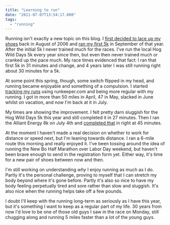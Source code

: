 ```yaml
---
title: "Learning to run"
date: "2011-07-07T13:54:17.000"
tags: 
  - "running"
---
```


Running isn't exactly a new topic on this blog. I [first decided to lace up my shoes](http://chrishubbs.com/2006/08/21/running/) back in August of 2006 and [ran my first 5k](http://chrishubbs.com/2006/09/18/this-n-that-3/) in September of that year. After the initial 5k I never trained much for the races. I've run the local Hog Wild Days 5k every year since then, but even then never trained much or cranked up the pace much. My race times evidenced that fact: I ran that first 5k in 31 minutes and change, and 4 years later I was still running right about 30 minutes for a 5k.

At some point this spring, though, some switch flipped in my head, and running became enjoyable and something of a compulsion. I started [tracking my runs](http://runkeeper.com/user/cjhubbs/) using runkeeper.com and being more regular with my running. I got in more than 50 miles in April, 47 in May, slacked in June whilst on vacation, and now I'm back at it in July.

My times are showing the improvement. I felt pretty darn sluggish for the Hog Wild Days 5k this year and still completed it in 27 minutes. Then I ran the Alliant Energy 8k on July 4th and [completed that](http://www.fifthseasonrace.com/content/results/2011-8k.htm) in right at 45 minutes.

At the moment I haven't made a real decision on whether to work for distance or speed next, but I'm leaning towards distance. I ran a 6-mile route this morning and really enjoyed it. I've been tossing around the idea of running the New Bo Half Marathon over Labor Day weekend, but haven't been brave enough to send in the registration form yet. Either way, it's time for a new pair of shoes between now and then.

I'm still working on understanding _why_ I enjoy running as much as I do. Partly it's the personal challenge, proving to myself that I can stretch my body beyond where it's gone before. Partly it's also so nice to have my body feeling perpetually tired and sore rather than slow and sluggish. It's also nice when the running helps take off a few pounds.

I doubt I'll keep with the running long-term as seriously as I have this year, but it's something I want to keep as a regular part of my life. 30 years from now I'd love to be one of those old guys I saw in the race on Monday, still chugging along and running 5 miles faster than a lot of the young guys.
